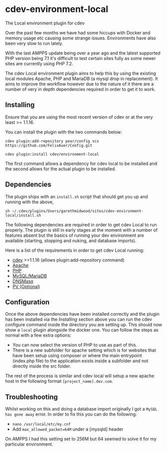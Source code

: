 # cdev-environment-local
The Local environment plugin for cdev

Over the past few months we have had some hiccups with Docker and memory usage etc causing some strange issues. Environments have also been very slow to run lately.

With the last AMPPS update being over a year ago and the latest supported PHP version being 7.1 it's difficult to test certain sites fully as some newer sites are currently using PHP 7.2.

The cdev Local environment plugin aims to help this by using the existing local modules Apache, PHP and MariaDB (a mysql drop in replacement). It aims to improve the workflow however due to the nature of it there are a number of very in depth dependencies required in order to get it to work.

## Installing

Ensure that you are using the most recent version of cdev or at the very least >= 1.1.16.

You can install the plugin with the two commands below:

`cdev plugin:add-repository pear/config vcs https://github.com/FelixAuer/Config.git`

`cdev plugin:install cdev/environment-local`

The first command allows a dependency for cdev local to be installed and the second allows for the actual plugin to be installed.

## Dependencies

The plugin ships with an `install.sh` script that should get you up and running with the above, 

```
sh ~/.cdev/plugins/Users/garethmidwood/sites/cdev-environment-local/install.sh 
```

The following dependencies are required in order to get cdev Local to run properly. The plugin is still in early stages at the moment with a number of features absent but the basics of running your dev environment are available (starting, stopping and nuking, and database imports).

Here is a list of the requirements in order to get cdev Local running:

 - [cdev](https://github.com/garethmidwood/cdev) >=1.1.16 (allows plugin:add-repository command)
 - [Apache](https://app.tettra.co/teams/creodechat/pages/cdev-local-apache)
 - [PHP](https://app.tettra.co/teams/creodechat/pages/cdev-local-php)
 - [MySQL/MariaDB](https://app.tettra.co/teams/creodechat/pages/cdev-local-mysql)
 - [DNSMasq](https://app.tettra.co/teams/creodechat/pages/cdev-local-dnsmasq)
 - [PV (Optional)](https://app.tettra.co/teams/creodechat/pages/cdev-local-pv)

## Configuration

Once the above dependencies have been installed correctly and the plugin has been installed via the *Installing* section above you can run the cdev configure command inside the directory you are setting up. This should now show a `local` plugin alongside the docker one. You can follow the steps as normal with a few extra options:

- You can now select the version of PHP to use as part of this.
- There is a new subfolder for apache setting which is for websites that have been setup using composer or where the main entrypoint (index.php file) to the application exists inside a subfolder and not directly inside the src folder.

The rest of the process is similar and cdev local will setup a new apache host in the following format `[project_name].dev.com`.

## Troubleshooting

Whilst working on this and doing a database import originally I got a `MySQL has gone away` error. In order to fix this you can do the following: 

- `nano /usr/local/etc/my.cnf`
- Add `max_allowed_packet=64M` under a [mysqld] header

On AMPPS I had this setting set to 256M but 64 seemed to solve it for my particular environment.
